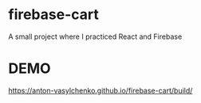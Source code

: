# firebase-cart

A small project where I practiced React and Firebase

# DEMO

https://anton-vasylchenko.github.io/firebase-cart/build/
